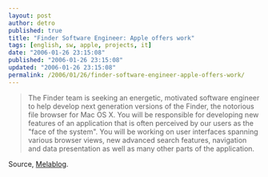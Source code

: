 ```yaml
---
layout: post
author: detro
published: true
title: "Finder Software Engineer: Apple offers work"
tags: [english, sw, apple, projects, it]
date: "2006-01-26 23:15:08"
published: "2006-01-26 23:15:08"
updated: "2006-01-26 23:15:08"
permalink: /2006/01/26/finder-software-engineer-apple-offers-work/
---
```


<blockquote>The Finder team is seeking an energetic, motivated software engineer to help develop next generation versions of the Finder, the notorious file browser for Mac OS X.
You will be responsible for developing new features of an application that is often perceived by our users as the "face of the system". You will be working on user interfaces spanning various browser views, new advanced search features, navigation and data presentation as well as many other parts of the application.</blockquote>

Source, <a href="http://www.melablog.it/post/1420/apple-cerca-programmatori-per-il-finder-di-leopard">Melablog</a>.



